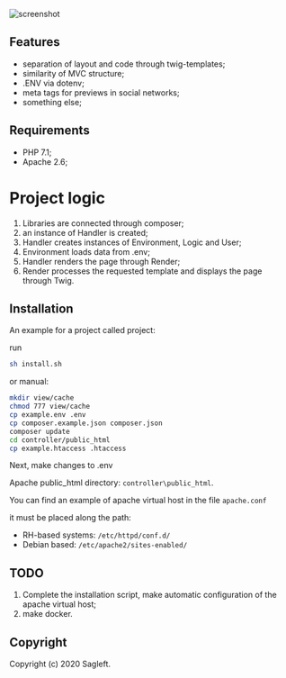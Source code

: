 
![screenshot](https://github.com/Sagleft/PHP-blank-MVC/raw/master/controller/public_html/img/screenshot.png)

## Features

* separation of layout and code through twig-templates;
* similarity of MVC structure;
* .ENV via dotenv;
* meta tags for previews in social networks;
* something else;

## Requirements
* PHP 7.1;
* Apache 2.6;

# Project logic

1. Libraries are connected through composer;
2. an instance of Handler is created;
3. Handler creates instances of Environment, Logic and User;
4. Environment loads data from .env;
5. Handler renders the page through Render;
6. Render processes the requested template and displays the page through Twig.

## Installation

An example for a project called project:

run

```bash
sh install.sh
```

or manual:

```bash
mkdir view/cache
chmod 777 view/cache
cp example.env .env
cp composer.example.json composer.json
composer update
cd controller/public_html
cp example.htaccess .htaccess
```

Next, make changes to .env

Apache public_html directory: ``` controller\public_html ```.

You can find an example of apache virtual host in the file ```apache.conf```

it must be placed along the path:

* RH-based systems: ```/etc/httpd/conf.d/```
* Debian based: ```/etc/apache2/sites-enabled/```

## TODO

1. Complete the installation script, make automatic configuration of the apache virtual host;
2. make docker.

## Copyright

Copyright (c) 2020 Sagleft.
